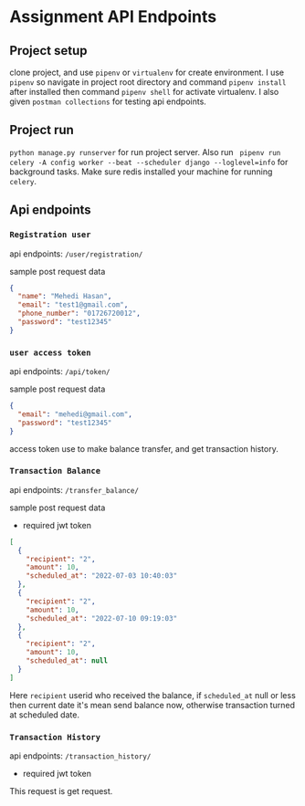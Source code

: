 # Assignment API Endpoints

## Project setup

clone project, and use `pipenv` or `virtualenv` for create environment. I use `pipenv` so navigate in project root directory and command `pipenv install` after installed then command `pipenv shell` for activate virtualenv. I also given `postman collections` for testing api endpoints.

## Project run

`python manage.py runserver` for run project server. Also run
` pipenv run celery -A config worker --beat --scheduler django --loglevel=info` for background tasks.
Make sure redis installed your machine for running `celery`.

## Api endpoints

### `Registration user`

api endpoints: `/user/registration/`

sample post request data

```json
{
  "name": "Mehedi Hasan",
  "email": "test1@gmail.com",
  "phone_number": "01726720012",
  "password": "test12345"
}
```

### `user access token`

api endpoints: `/api/token/`

sample post request data

```json
{
  "email": "mehedi@gmail.com",
  "password": "test12345"
}
```

access token use to make balance transfer, and get transaction history.

### `Transaction Balance`

api endpoints: `/transfer_balance/`

sample post request data

- required jwt token

```json
[
  {
    "recipient": "2",
    "amount": 10,
    "scheduled_at": "2022-07-03 10:40:03"
  },
  {
    "recipient": "2",
    "amount": 10,
    "scheduled_at": "2022-07-10 09:19:03"
  },
  {
    "recipient": "2",
    "amount": 10,
    "scheduled_at": null
  }
]
```

Here `recipient` userid who received the balance,
if `scheduled_at` null or less then current date it's mean send balance now, otherwise transaction turned at scheduled date.

### `Transaction History`

api endpoints: `/transaction_history/`

- required jwt token

This request is get request.
